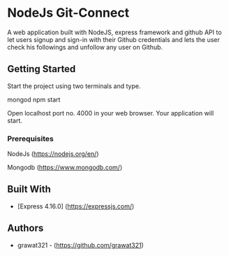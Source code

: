 # NodeJs Git-Connect


A web application built with NodeJS, express framework and github API to let users signup and sign-in with their Github credentials and lets the user check his followings and unfollow any user on Github.

## Getting Started

Start the project using two terminals and type.

mongod
npm start

Open localhost port no. 4000 in your web browser. Your application will start.

### Prerequisites

NodeJs (https://nodejs.org/en/)

Mongodb (https://www.mongodb.com/)

## Built With

* [Express 4.16.0] (https://expressjs.com/)

## Authors

* grawat321 - (https://github.com/grawat321)

